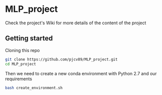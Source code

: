 # MLP_project

Check the project's Wiki for more details of the content of the project

## Getting started

Cloning this repo

```bash
git clone https://github.com/pjcv89/MLP_project.git
cd MLP_project
```

Then we need to create a new conda environment with Python 2.7 and our requirements

```bash
bash create_environment.sh
```
